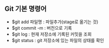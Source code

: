 ## Git 기본 명령어

- $git add 파일명 : 파일추가(stage로 옮기는 것)
- $git commit -m : 버전으로 기록
- $git log : 현재 저장소에 기록된 커밋을 조회
- $git status : git 저장소에 있는 파일의 상태를 확인